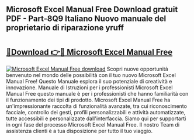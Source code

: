 ## Microsoft Excel Manual Free Download gratuit PDF - Part-8Q9 Italiano Nuovo manuale del proprietario di riparazione yruff

# <h2><a href="http://dffqxl2.blite.top/?on=Microsoft+Excel+Manual+Free">🔗Download 👉🔴 Microsoft Excel Manual Free</a></h2>

[![Microsoft Excel Manual Free download](https://i.imgur.com/lujVjoI.png)](http://dffqxl2.blite.top/?on=Microsoft+Excel+Manual+Free)
Scopri nuove opportunità benvenuto nel mondo delle possibilità con il tuo nuovo Microsoft Excel Manual Free! Questo Manuale esplora il suo potenziale di creatività e innovazione. Manuale di Istruzioni per i professionisti Microsoft Excel Manual Free questo manuale è per i professionisti che hanno familiarità con il funzionamento dei tipi di prodotto. Microsoft Excel Manual Free ha un'impressionante raccolta di funzionalità avanzate, tra cui riconoscimento facciale, controllo dei gesti, profili personalizzabili e attività automatizzate, tutte accessibili e personalizzate dall'interfaccia. Siamo qui per supportarti in ogni fase del processo Microsoft Excel Manual Free. Il nostro Team di assistenza clienti è a tua disposizione per tutto il tuo viaggio.
